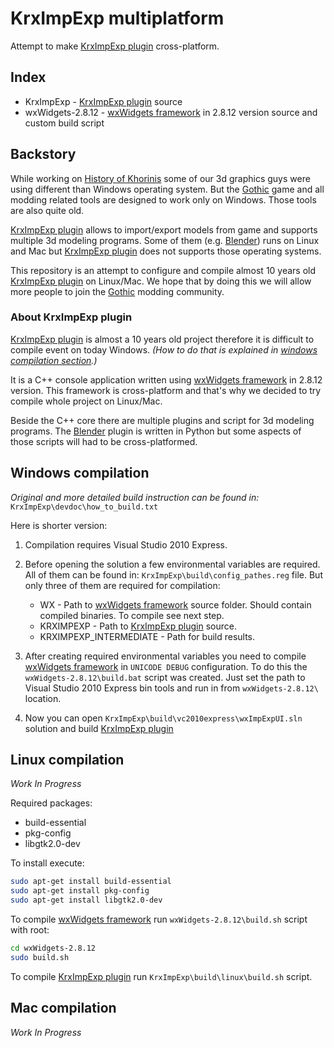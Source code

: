# KrxImpExp multiplatform

Attempt to make [KrxImpExp plugin] cross-platform.

## Index

* KrxImpExp - [KrxImpExp plugin] source
* wxWidgets-2.8.12 - [wxWidgets framework] in 2.8.12 version source and custom build script


## Backstory

While working on [History of Khorinis] some of our 3d graphics guys were using different than Windows operating system.
But the [Gothic] game and all modding related tools are designed to work only on Windows.
Those tools are also quite old.

[KrxImpExp plugin] allows to import/export models from game and supports multiple 3d modeling programs.
Some of them (e.g. [Blender]) runs on Linux and Mac but [KrxImpExp plugin] does not supports those operating systems.

This repository is an attempt to configure and compile almost 10 years old [KrxImpExp plugin] on Linux/Mac.
We hope that by doing this we will allow more people to join the [Gothic] modding community.


### About KrxImpExp plugin

[KrxImpExp plugin] is almost a 10 years old project therefore it is difficult to compile event on today Windows.
_(How to do that is explained in [windows compilation section].)_

It is a C++ console application written using [wxWidgets framework] in 2.8.12 version.
This framework is cross-platform and that's why we decided to try compile whole project on Linux/Mac.

Beside the C++ core there are multiple plugins and script for 3d modeling programs.
The [Blender] plugin is written in Python but some aspects of those scripts will had to be cross-platformed.


## Windows compilation

_Original and more detailed build instruction can be found in:_ `KrxImpExp\devdoc\how_to_build.txt`

Here is shorter version:

1. Compilation requires Visual Studio 2010 Express.

2. Before opening the solution a few environmental variables are required.
   All of them can be found in: `KrxImpExp\build\config_pathes.reg` file.
   But only three of them are required for compilation:
   * WX - Path to [wxWidgets framework] source folder.
          Should contain compiled binaries.
          To compile see next step.
   * KRXIMPEXP - Path to [KrxImpExp plugin] source.
   * KRXIMPEXP_INTERMEDIATE - Path for build results.

3. After creating required environmental variables you need to compile [wxWidgets framework] in `UNICODE DEBUG` configuration.
   To do this the `wxWidgets-2.8.12\build.bat` script was created.
   Just set the path to Visual Studio 2010 Express bin tools and run in from `wxWidgets-2.8.12\` location.

4. Now you can open `KrxImpExp\build\vc2010express\wxImpExpUI.sln` solution and build [KrxImpExp plugin]


## Linux compilation

_Work In Progress_

Required packages:
* build-essential
* pkg-config
* libgtk2.0-dev

To install execute:
```bash
sudo apt-get install build-essential
sudo apt-get install pkg-config
sudo apt-get install libgtk2.0-dev
```

To compile [wxWidgets framework] run `wxWidgets-2.8.12\build.sh` script with root:
```bash
cd wxWidgets-2.8.12
sudo build.sh
```

To compile [KrxImpExp plugin] run `KrxImpExp\build\linux\build.sh` script.


## Mac compilation

_Work In Progress_


[KrxImpExp plugin]: http://krximpexp.sourceforge.net/
[History of Khorinis]: https://historyofkhorinis.org/
[Gothic]: https://en.wikipedia.org/wiki/Gothic_(video_game)
[Blender]: https://www.blender.org/
[wxWidgets framework]: https://www.wxwidgets.org/
[Python]: https://pl.python.org/

[windows compilation section]: #windows-compilation
